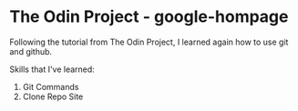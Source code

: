 # The Odin Project - google-hompage

Following the tutorial from The Odin Project, I learned again how to use git and github. 

Skills that I've learned:

1. Git Commands
2. Clone Repo Site